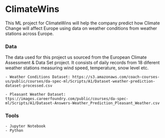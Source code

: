 # ClimateWins
This ML project for ClimateWins will help the company predict how Climate Change will affect Europe using data on weather conditions from weather stations across Europe.

### Data
The data used for this project us sourced from the European Climate Assessment & Data Set project. It consists of daily records from 18 diferent weather stations measuring wind speed, temperature, snow level etc.

    - Weather Conditions Dataset: https://s3.amazonaws.com/coach-courses-us/public/courses/da-spec-ml/Scripts/A1/Dataset-weather-prediction-dataset-processed.csv
    
    - Pleasant Weather Dataset: ttps://images.careerfoundry.com/public/courses/da-spec-ml/Scripts/A1/Dataset-Answers-Weather_Prediction_Pleasant_Weather.csv
### Tools
    - Jupyter Notebook
    - Python
